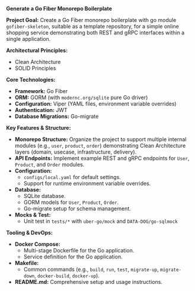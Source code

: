 **Generate a Go Fiber Monorepo Boilerplate**

**Project Goal:**
Create a Go Fiber monorepo boilerplate with go module `gofiber-skeleton`, suitable as a template repository, for a simple online shopping service demonstrating both REST and gRPC interfaces within a single application.

**Architectural Principles:**
*   Clean Architecture
*   SOLID Principles

**Core Technologies:**
*   **Framework:** Go Fiber
*   **ORM:** GORM (with `modernc.org/sqlite` pure Go driver)
*   **Configuration:** Viper (YAML files, environment variable overrides)
*   **Authentication:** JWT
*   **Database Migrations:** Go-migrate

**Key Features & Structure:**
*   **Monorepo Structure:** Organize the project to support multiple internal modules (e.g., `user`, `product`, `order`) demonstrating Clean Architecture layers (domain, usecase, infrastructure, delivery).
*   **API Endpoints:** Implement example REST and gRPC endpoints for `User`, `Product`, and `Order` modules.
*   **Configuration:**
    *   `configs/local.yaml` for default settings.
    *   Support for runtime environment variable overrides.
*   **Database:**
    *   SQLite database.
    *   GORM models for `User`, `Product`, `Order`.
    *   Go-migrate setup for schema management.
*   **Mocks & Test:**
    *   Unit test in `tests/*` with `uber-go/mock` and `DATA-DOG/go-sqlmock`

**Tooling & DevOps:**
*   **Docker Compose:**
    *   Multi-stage Dockerfile for the Go application.
    *   Service definition for the Go application.
*   **Makefile:**
    *   Common commands (e.g., `build`, `run`, `test`, `migrate-up`, `migrate-down`, `docker-build`, `docker-up`).
*   **README.md:** Comprehensive setup and usage instructions.